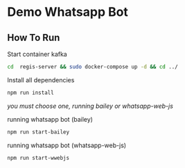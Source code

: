 # Demo Whatsapp Bot

## How To Run
Start container kafka
```sh
cd  regis-server && sudo docker-compose up -d && cd ../
```

Install all dependencies
```sh
npm run install
```

*you must choose one, running bailey or whatsapp-web-js*

running whatsapp bot (bailey)
```sh
npm run start-bailey
```

running whatsapp bot (whatsapp-web-js)
```sh
npm run start-wwebjs
```
